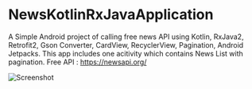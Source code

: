 # NewsKotlinRxJavaApplication
A Simple Android project of calling free news API using Kotlin, RxJava2, Retrofit2, Gson Converter, CardView, RecyclerView, Pagination, Android Jetpacks.
This app includes one acitivity which contains News List with pagination.
Free API : https://newsapi.org/

![Screenshot](https://github.com/shivanigkapadia/NewsKotlinRxJavaApplication/blob/master/screenshot_mainscreen.png?raw=true)
